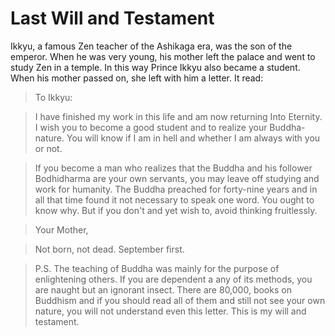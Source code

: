 # Last Will and Testament

Ikkyu, a famous Zen teacher of the Ashikaga era, was the son of the emperor. When he was very young, his mother left the palace and went to study Zen in a temple. In this way Prince Ikkyu also became a student. When his mother passed on, she left with him a letter. It read:

> To Ikkyu:

> I have finished my work in this life and am now returning Into Eternity. I wish you to become a good student and to realize your Buddha-nature. You will know if I am in hell and whether I am always with you or not.

> If you become a man who realizes that the Buddha and his follower Bodhidharma are your own servants, you may leave off studying and work for humanity. The Buddha preached for forty-nine years and in all that time found it not necessary to speak one word. You ought to know why. But if you don't and yet wish to, avoid thinking fruitlessly.

> Your Mother,

> Not born, not dead. September first.

> P.S. The teaching of Buddha was mainly for the purpose of enlightening others. If you are dependent a any of its methods, you are naught but an ignorant insect. There are 80,000, books on Buddhism and if you should read all of them and still not see your own nature, you will not understand even this letter. This is my will and testament.
